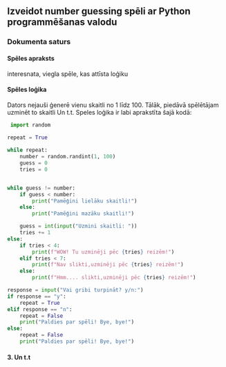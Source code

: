 ## Izveidot number guessing spēli ar Python programmēšanas valodu
### Dokumenta saturs
#### Spēles apraksts
 interesnata, viegla spēle, kas attīsta loģiku

#### Spēles loģika

Dators nejauši ģenerē vienu skaitli no 1 līdz 100. Tālāk, piedāvā spēlētājam uzminēt to skaitli Un t.t.
Speles loģika ir labi aprakstīta šajā kodā:
```py
 import random
 
repeat = True

while repeat:
    number = random.randint(1, 100)
    guess = 0
    tries = 0


while guess != number:
    if guess < number:
        print("Pamēģini lielāku skaitli!")
    else:
        print("Pamēģini mazāku skaitli!")

    guess = int(input("Uzmini skaitli: "))
    tries += 1
else:
    if tries < 4:
        print(f"WOW! Tu uzminēji pēc {tries} reizēm!")
    elif tries < 7:
        print(f"Nav slikti,uzminēji pēc {tries} reizēm!")
    else:
        print(f"Hmm.... slikti,uzminēji pēc {tries} reizēm!")

response = input("Vai gribi turpināt? y/n:") 
if response == "y":
    repeat = True
elif response == "n":
    repeat = False
    print("Paldies par spēli! Bye, bye!")
else:
    repeat = False
    print("Paldies par spēli! Bye, bye!")
```
#### 3. Un t.t
